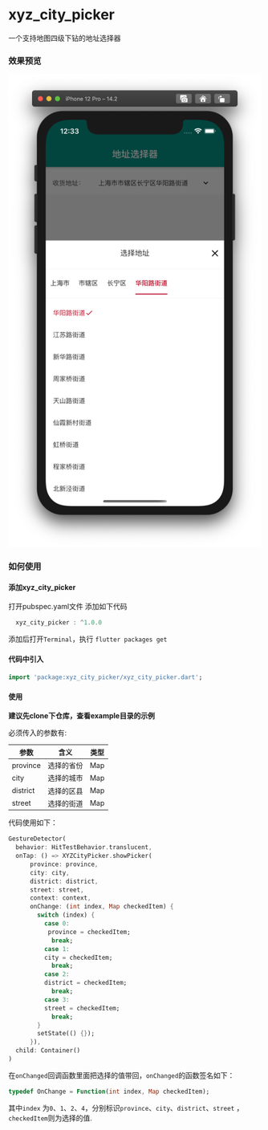 # xyz_city_picker

一个支持地图四级下钻的地址选择器


### 效果预览

![example](./screenshot/example.png)

### 如何使用

#### 添加xyz_city_picker
打开pubspec.yaml文件
添加如下代码
``` dart
  xyz_city_picker : ^1.0.0
```
添加后打开`Terminal`，执行 `flutter packages get`

#### 代码中引入
```dart
import 'package:xyz_city_picker/xyz_city_picker.dart';
```


#### 使用

**建议先clone下仓库，查看example目录的示例**

必须传入的参数有:

| 参数         | 含义       | 类型                                |
| ------------ | ---------- | ----------------------------------- |
| province     | 选择的省份 | Map                              |
| city         | 选择的城市 | Map                              |
| district     | 选择的区县 | Map                              |
| street       | 选择的街道 | Map                              |

代码使用如下：
```dart
GestureDetector(
  behavior: HitTestBehavior.translucent,
  onTap: () => XYZCityPicker.showPicker(
      province: province,
      city: city,
      district: district,
      street: street,
      context: context,
      onChange: (int index, Map checkedItem) {
        switch (index) {
          case 0:
           province = checkedItem;
            break;
          case 1:
          city = checkedItem;
            break;
          case 2:
          district = checkedItem;
            break;
          case 3:
          street = checkedItem;
            break;
        }
        setState(() {});
      }),
  child: Container()
)
```
在`onChanged`回调函数里面把选择的值带回，`onChanged`的函数签名如下：
```dart
typedef OnChange = Function(int index, Map checkedItem);
```
其中`index` 为`0`、`1`、`2`、`4`，分别标识`province`、`city`、`district`、`street` ，`checkedItem`则为选择的值.
